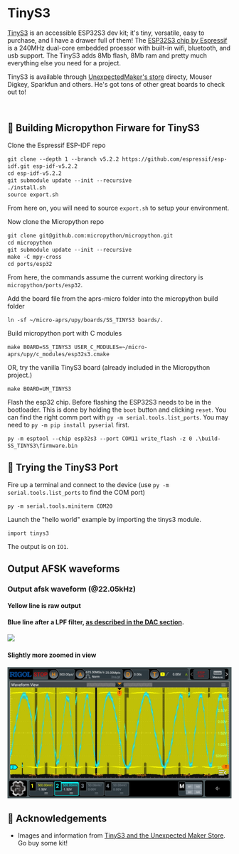 # TinyS3

[TinyS3](https://unexpectedmaker.com/shop.html#!/TinyS3/p/577100101/category=154217256) is an accessible ESP32S3 dev kit; it's tiny, versatile, easy to purchase, and I have a drawer full of them!  The [ESP32S3 chip by Espressif](https://www.espressif.com/en/products/socs/esp32-s3) is a 240MHz dual-core embedded proessor with built-in wifi, bluetooth, and usb support.  The TinyS3 adds 8Mb flash, 8Mb ram and pretty much everything else you need for a project.  

TinyS3 is available through [UnexpectedMaker's store](https://unexpectedmaker.com/) directy, Mouser Digkey, Sparkfun and others. He's got tons of other great boards to check out to!

<p align="center">
  <img src="https://github.com/stephanelsmith/micro-aprs/blob/master/docs/ports/tinys3/pins_tinys3.jpg?raw=true" alt="" width="600"/>
</p>

## :hammer: Building Micropython Firware for TinyS3

Clone the Espressif ESP-IDF repo
```
git clone --depth 1 --branch v5.2.2 https://github.com/espressif/esp-idf.git esp-idf-v5.2.2
cd esp-idf-v5.2.2
git submodule update --init --recursive
./install.sh
source export.sh
```
From here on, you will need to source ```export.sh``` to setup your environment.

Now clone the Micropython repo
```
git clone git@github.com:micropython/micropython.git
cd micropython
git submodule update --init --recursive
make -C mpy-cross
cd ports/esp32
```
From here, the commands assume the current working directory is ```micropython/ports/esp32```.

Add the board file from the aprs-micro folder into the micropython build folder
```
ln -sf ~/micro-aprs/upy/boards/SS_TINYS3 boards/.
```

Build micropython port with C modules
```
make BOARD=SS_TINYS3 USER_C_MODULES=~/micro-aprs/upy/c_modules/esp32s3.cmake
```

OR, try the vanilla TinyS3 board (already included in the Micropython project.)
```
make BOARD=UM_TINYS3
```


Flash the esp32 chip.  Before flashing the ESP32S3 needs to be in the bootloader.  This is done by holding the ```boot``` button and clicking ```reset```.  You can find the right comm port with ```py -m serial.tools.list_ports```.  You may need to ```py -m pip install pyserial``` first.
```
py -m esptool --chip esp32s3 --port COM11 write_flash -z 0 .\build-SS_TINYS3\firmware.bin
```


## :runner: Trying the TinyS3 Port
Fire up a terminal and connect to the device (use ```py -m serial.tools.list_ports``` to find the COM port)
```
py -m serial.tools.miniterm COM20
```

Launch the "hello world" example by importing the tinys3 module.
```
import tinys3
```

The output is on ```IO1```.

## Output AFSK waveforms

### Output afsk waveform (@22.05kHz)
#### Yellow line is raw output
#### Blue line after a LPF filter, [as described in the DAC section](../dac/README.md).
<img src="out0.jpg" width="600">

#### Slightly more zoomed in view
<img src="out1.jpg" width="600">

## :raised_hands: Acknowledgements
- Images and information from [TinyS3 and the Unexpected Maker Store](https://esp32s3.com/tinys3.html).  Go buy some kit!


